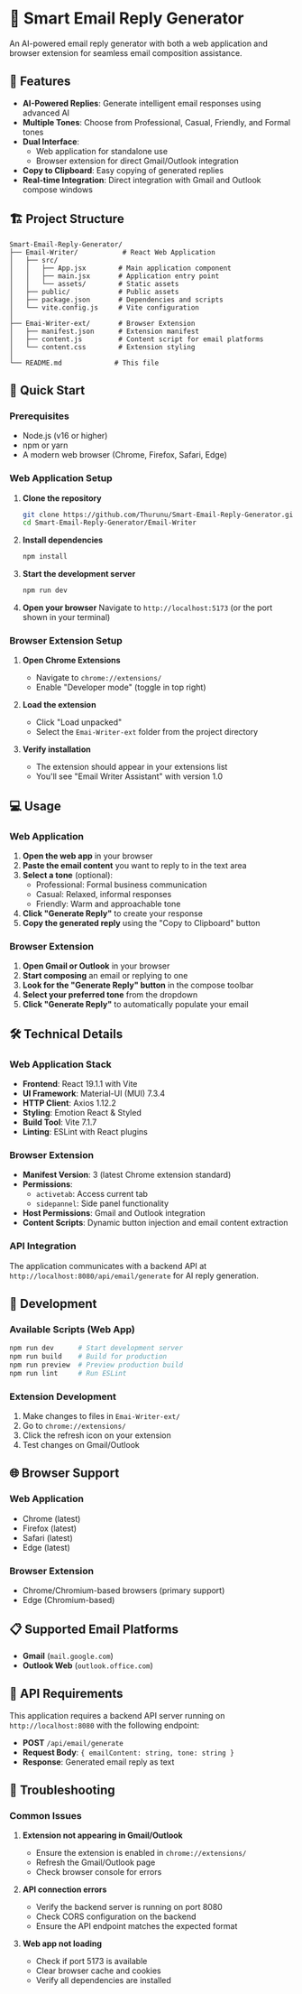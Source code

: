 # 📧 Smart Email Reply Generator

An AI-powered email reply generator with both a web application and browser extension for seamless email composition assistance.

## 🌟 Features

- **AI-Powered Replies**: Generate intelligent email responses using advanced AI
- **Multiple Tones**: Choose from Professional, Casual, Friendly, and Formal tones
- **Dual Interface**: 
  - Web application for standalone use
  - Browser extension for direct Gmail/Outlook integration
- **Copy to Clipboard**: Easy copying of generated replies
- **Real-time Integration**: Direct integration with Gmail and Outlook compose windows

## 🏗️ Project Structure

```
Smart-Email-Reply-Generator/
├── Email-Writer/           # React Web Application
│   ├── src/
│   │   ├── App.jsx        # Main application component
│   │   ├── main.jsx       # Application entry point
│   │   └── assets/        # Static assets
│   ├── public/            # Public assets
│   ├── package.json       # Dependencies and scripts
│   └── vite.config.js     # Vite configuration
│
├── Emai-Writer-ext/       # Browser Extension
│   ├── manifest.json      # Extension manifest
│   ├── content.js         # Content script for email platforms
│   └── content.css        # Extension styling
│
└── README.md             # This file
```

## 🚀 Quick Start

### Prerequisites

- Node.js (v16 or higher)
- npm or yarn
- A modern web browser (Chrome, Firefox, Safari, Edge)

### Web Application Setup

1. **Clone the repository**
   ```bash
   git clone https://github.com/Thurunu/Smart-Email-Reply-Generator.git
   cd Smart-Email-Reply-Generator/Email-Writer
   ```

2. **Install dependencies**
   ```bash
   npm install
   ```

3. **Start the development server**
   ```bash
   npm run dev
   ```

4. **Open your browser**
   Navigate to `http://localhost:5173` (or the port shown in your terminal)

### Browser Extension Setup

1. **Open Chrome Extensions**
   - Navigate to `chrome://extensions/`
   - Enable "Developer mode" (toggle in top right)

2. **Load the extension**
   - Click "Load unpacked"
   - Select the `Emai-Writer-ext` folder from the project directory

3. **Verify installation**
   - The extension should appear in your extensions list
   - You'll see "Email Writer Assistant" with version 1.0

## 💻 Usage

### Web Application

1. **Open the web app** in your browser
2. **Paste the email content** you want to reply to in the text area
3. **Select a tone** (optional):
   - Professional: Formal business communication
   - Casual: Relaxed, informal responses
   - Friendly: Warm and approachable tone
4. **Click "Generate Reply"** to create your response
5. **Copy the generated reply** using the "Copy to Clipboard" button

### Browser Extension

1. **Open Gmail or Outlook** in your browser
2. **Start composing** an email or replying to one
3. **Look for the "Generate Reply" button** in the compose toolbar
4. **Select your preferred tone** from the dropdown
5. **Click "Generate Reply"** to automatically populate your email

## 🛠️ Technical Details

### Web Application Stack

- **Frontend**: React 19.1.1 with Vite
- **UI Framework**: Material-UI (MUI) 7.3.4
- **HTTP Client**: Axios 1.12.2
- **Styling**: Emotion React & Styled
- **Build Tool**: Vite 7.1.7
- **Linting**: ESLint with React plugins

### Browser Extension

- **Manifest Version**: 3 (latest Chrome extension standard)
- **Permissions**: 
  - `activetab`: Access current tab
  - `sidepannel`: Side panel functionality
- **Host Permissions**: Gmail and Outlook integration
- **Content Scripts**: Dynamic button injection and email content extraction

### API Integration

The application communicates with a backend API at `http://localhost:8080/api/email/generate` for AI reply generation.

## 🔧 Development

### Available Scripts (Web App)

```bash
npm run dev      # Start development server
npm run build    # Build for production
npm run preview  # Preview production build
npm run lint     # Run ESLint
```

### Extension Development

1. Make changes to files in `Emai-Writer-ext/`
2. Go to `chrome://extensions/`
3. Click the refresh icon on your extension
4. Test changes on Gmail/Outlook

## 🌐 Browser Support

### Web Application
- Chrome (latest)
- Firefox (latest)
- Safari (latest)
- Edge (latest)

### Browser Extension
- Chrome/Chromium-based browsers (primary support)
- Edge (Chromium-based)

## 📋 Supported Email Platforms

- **Gmail** (`mail.google.com`)
- **Outlook Web** (`outlook.office.com`)

## 🔑 API Requirements

This application requires a backend API server running on `http://localhost:8080` with the following endpoint:

- **POST** `/api/email/generate`
- **Request Body**: `{ emailContent: string, tone: string }`
- **Response**: Generated email reply as text

## 🚨 Troubleshooting

### Common Issues

1. **Extension not appearing in Gmail/Outlook**
   - Ensure the extension is enabled in `chrome://extensions/`
   - Refresh the Gmail/Outlook page
   - Check browser console for errors

2. **API connection errors**
   - Verify the backend server is running on port 8080
   - Check CORS configuration on the backend
   - Ensure the API endpoint matches the expected format

3. **Web app not loading**
   - Check if port 5173 is available
   - Clear browser cache and cookies
   - Verify all dependencies are installed



